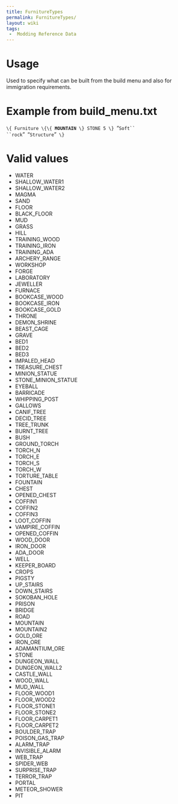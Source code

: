```yaml
---
title: FurnitureTypes
permalink: FurnitureTypes/
layout: wiki
tags:
 -  Modding Reference Data
---
```


Usage
=====

Used to specify what can be built from the build menu and also for
immigration requirements.

Example from build\_menu.txt
============================

`\{ Furniture \{\{ `**`MOUNTAIN`**` \} STONE 5 \} `“`Soft`` ``rock`”` `“`Structure`”` \}`

Valid values
============

-   WATER
-   SHALLOW\_WATER1
-   SHALLOW\_WATER2
-   MAGMA
-   SAND
-   FLOOR
-   BLACK\_FLOOR
-   MUD
-   GRASS
-   HILL
-   TRAINING\_WOOD
-   TRAINING\_IRON
-   TRAINING\_ADA
-   ARCHERY\_RANGE
-   WORKSHOP
-   FORGE
-   LABORATORY
-   JEWELLER
-   FURNACE
-   BOOKCASE\_WOOD
-   BOOKCASE\_IRON
-   BOOKCASE\_GOLD
-   THRONE
-   DEMON\_SHRINE
-   BEAST\_CAGE
-   GRAVE
-   BED1
-   BED2
-   BED3
-   IMPALED\_HEAD
-   TREASURE\_CHEST
-   MINION\_STATUE
-   STONE\_MINION\_STATUE
-   EYEBALL
-   BARRICADE
-   WHIPPING\_POST
-   GALLOWS
-   CANIF\_TREE
-   DECID\_TREE
-   TREE\_TRUNK
-   BURNT\_TREE
-   BUSH
-   GROUND\_TORCH
-   TORCH\_N
-   TORCH\_E
-   TORCH\_S
-   TORCH\_W
-   TORTURE\_TABLE
-   FOUNTAIN
-   CHEST
-   OPENED\_CHEST
-   COFFIN1
-   COFFIN2
-   COFFIN3
-   LOOT\_COFFIN
-   VAMPIRE\_COFFIN
-   OPENED\_COFFIN
-   WOOD\_DOOR
-   IRON\_DOOR
-   ADA\_DOOR
-   WELL
-   KEEPER\_BOARD
-   CROPS
-   PIGSTY
-   UP\_STAIRS
-   DOWN\_STAIRS
-   SOKOBAN\_HOLE
-   PRISON
-   BRIDGE
-   ROAD
-   MOUNTAIN
-   MOUNTAIN2
-   GOLD\_ORE
-   IRON\_ORE
-   ADAMANTIUM\_ORE
-   STONE
-   DUNGEON\_WALL
-   DUNGEON\_WALL2
-   CASTLE\_WALL
-   WOOD\_WALL
-   MUD\_WALL
-   FLOOR\_WOOD1
-   FLOOR\_WOOD2
-   FLOOR\_STONE1
-   FLOOR\_STONE2
-   FLOOR\_CARPET1
-   FLOOR\_CARPET2
-   BOULDER\_TRAP
-   POISON\_GAS\_TRAP
-   ALARM\_TRAP
-   INVISIBLE\_ALARM
-   WEB\_TRAP
-   SPIDER\_WEB
-   SURPRISE\_TRAP
-   TERROR\_TRAP
-   PORTAL
-   METEOR\_SHOWER
-   PIT

